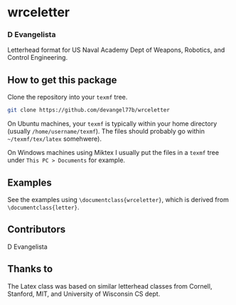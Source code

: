 # wrceletter
### D Evangelista
Letterhead format for US Naval Academy Dept of Weapons, Robotics, and Control Engineering. 

## How to get this package
Clone the repository into your `texmf` tree. 
```bash
git clone https://github.com/devangel77b/wrceletter
```
On Ubuntu machines, your `texmf` is typically within your home directory (usually `/home/username/texmf`). The files should probably go within `~/texmf/tex/latex` somehwere). 

On Windows machines using Miktex I usually put the files in a `texmf` tree under `This PC > Documents` for example. 

## Examples
See the examples using `\documentclass{wrceletter}`, which is derived from `\documentclass{letter}`. 

## Contributors
D Evangelista

## Thanks to
The Latex class was based on similar letterhead classes from Cornell, Stanford, MIT, and University of Wisconsin CS dept. 
